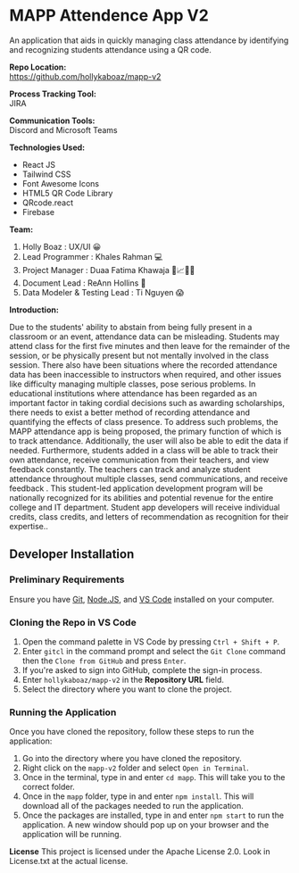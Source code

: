 # MAPP Attendence App V2<br>
An application that aids in quickly managing class attendance by identifying and recognizing students attendance using a QR code.

**Repo Location:** <br>
https://github.com/hollykaboaz/mapp-v2

**Process Tracking Tool:** <br>
JIRA

**Communication Tools:** <br>
Discord and Microsoft Teams

**Technologies Used:** <br>
 * React JS
 * Tailwind CSS
 * Font Awesome Icons
 * HTML5 QR Code Library
 * QRcode.react
 * Firebase

**Team:** <br>
1. Holly Boaz : UX/UI 😀
2. Lead Programmer : Khales Rahman :computer:
3. Project Manager : Duaa Fatima Khawaja 📅📈👩‍💼
4. Document Lead : ReAnn Hollins :scroll: 
5. Data Modeler & Testing Lead : Ti Nguyen 😱

**Introduction:** <br>

Due to the students' ability to abstain from being fully present in a classroom or an event, attendance data can be misleading. Students may attend class for the first five minutes and then leave for the remainder of the session, or be physically present but not mentally involved in the class session. There also have been situations where the recorded attendance data has been inaccessible to instructors when required, and other issues like difficulty managing multiple classes, pose serious problems. In educational institutions where attendance has been regarded as an important factor in taking cordial decisions such as awarding scholarships, there needs to exist a better method of recording attendance and quantifying the effects of class presence. To address such problems, the MAPP  attendance app is being proposed, the primary function of which is to track attendance. Additionally, the user will also be able to edit the data if needed. 
Furthermore, students added in a class will be able to track their own attendance, receive communication from their teachers, and view feedback constantly. The teachers can track and analyze student attendance throughout multiple classes, send communications, and receive feedback .
This student-led application development program will be nationally recognized for its abilities and potential revenue for the entire college and IT department. Student app developers will receive individual credits, class credits, and letters of recommendation as recognition for their expertise..

## Developer Installation <br>

### Preliminary Requirements <br>
Ensure you have [Git](https://git-scm.com/downloads), [Node.JS](https://nodejs.org/en/download), and [VS Code](https://code.visualstudio.com/download) installed on your computer.<br>

### Cloning the Repo in VS Code <br>
1. Open the command palette in VS Code by pressing `Ctrl + Shift + P`.
2. Enter `gitcl` in the command prompt and select the `Git Clone` command then the `Clone from GitHub` and press `Enter`.
3. If you're asked to sign into GitHub, complete the sign-in process.
4. Enter `hollykaboaz/mapp-v2` in the **Repository URL** field.
6. Select the directory where you want to clone the project.


### Running the Application <br>
Once you have cloned the repository, follow these steps to run the application:
1. Go into the directory where you have cloned the repository.
2. Right click on the `mapp-v2` folder and select `Open in Terminal`.
3. Once in the terminal, type in and enter `cd mapp`. This will take you to the correct folder.
4. Once in the `mapp` folder, type in and enter `npm install`. This will download all of the packages needed to run the application.
5. Once the packages are installed, type in and enter `npm start` to run the application. A new window should pop up on your browser and the application will be running.

**License**
This project is  licensed under the Apache License 2.0. Look in License.txt at the actual license.
